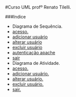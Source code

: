#Curso UML
profº Renato Tilelli.

###Indice
- Diagrama de Sequência.
 - [acesso.](https://github.com/gustavomathias/musicall/blob/master/documentacao_uml/DS_ACESSO.md)
 - [adicionar usuário](https://github.com/gustavomathias/musicall/blob/master/documentacao_uml/DS_HTPASSWD_ADICIONAR.md)
 - [alterar usuário](https://github.com/gustavomathias/musicall/blob/master/documentacao_uml/DS_HTPASSWD_ALTERAR.md)
 - [excluir usuário](https://github.com/gustavomathias/musicall/blob/master/documentacao_uml/DS_HTPASSWD_EXCLUIR.md)
 - [autenticação apache](https://github.com/gustavomathias/musicall/blob/master/documentacao_uml/DS_HTACCESS.md)
 - [sair](https://github.com/gustavomathias/musicall/blob/master/documentacao_uml/DS_SAIR.md)
- Diagrama de Atividade.
 - [acesso.](https://github.com/gustavomathias/musicall/blob/master/documentacao_uml/DA_ACESSO.md)
 - [adicionar usuário.](https://github.com/gustavomathias/musicall/blob/master/documentacao_uml/DA_HTPASSWD_ADICIONAR.md)
 - [alterar usuário.](https://github.com/gustavomathias/musicall/blob/master/documentacao_uml/DA_HTPASSWD_ALTERAR.md)
 - [excluir usuário.](https://github.com/gustavomathias/musicall/blob/master/documentacao_uml/DA_HTPASSWD_EXCLUIR.md)
 - [sair.](https://github.com/gustavomathias/musicall/blob/master/documentacao_uml/DA_SAIR.md)
